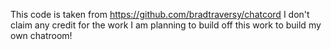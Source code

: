 This code is taken from https://github.com/bradtraversy/chatcord 
I don't claim any credit for the work
I am planning to build off this work to build my own chatroom!

